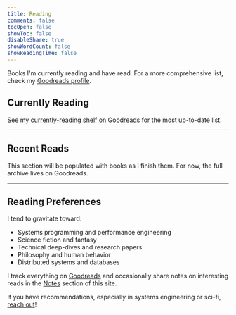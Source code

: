 ```yaml
---
title: Reading
comments: false
tocOpen: false
showToc: false
disableShare: true
showWordCount: false
showReadingTime: false
---
```


Books I'm currently reading and have read. For a more comprehensive list, check my [Goodreads profile](https://www.goodreads.com/kakkoyun).

## Currently Reading

See my [currently-reading shelf on Goodreads](https://www.goodreads.com/review/list/28937882-kemal?shelf=currently-reading) for the most up-to-date list.

---

## Recent Reads

This section will be populated with books as I finish them. For now, the full archive lives on Goodreads.

---

## Reading Preferences

I tend to gravitate toward:

- Systems programming and performance engineering
- Science fiction and fantasy
- Technical deep-dives and research papers
- Philosophy and human behavior
- Distributed systems and databases

I track everything on [Goodreads](https://www.goodreads.com/kakkoyun) and occasionally share notes on interesting reads in the [Notes](/notes/) section of this site.

If you have recommendations, especially in systems engineering or sci-fi, [reach out](/misc/)!
